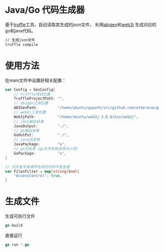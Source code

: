 # Java/Go 代码生成器
基于[truffle](https://github.com/trufflesuite/ganache-cli)工具，自动读取其生成的json文件，
利用[abigen](https://github.com/ethereum/go-ethereum)和[web3j](https://github.com/web3j/web3j/releases)
生成对应的go和java代码。

```bash
// 生成json文件
truffle compile
```

# 使用方法
在main文件中设置好相关配置：
```go
var Config = GenConfig{
    // truffle项目位置
	TruffleProjectPath: "",
	// abigen工具位置
	ABIGenPath:         "/home/ubuntu/gopath/src/github.com/ethereum/go-ethereum/build/bin/abigen",
	// web3j工具位置
	Web3jPath:          "/home/ubuntu/web3j-3.6.0/bin/web3j",
	// java输出目录
	JavaOutput:         "./",
	// go输出目录
	GoOutPut:           "./",
	// java包名称
	JavaPackage:        "o",
	// go包名称（go文件名称会转为小写）
	GoPackage:          "o",
}

// 文件名字未填写在这的代码不会生成
var FilesFilter = map[string]bool{
	"AccessControl": true,
}
```

# 生成文件

生成可执行文件
```go
go build
```


直接运行
```go
go run *.go
```
